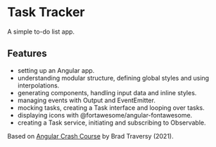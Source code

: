 # Task Tracker

A simple to-do list app.

<!-- <p align="center">
        <img src="screenshot.png">
</p> -->

## Features

- setting up an Angular app.
- understanding modular structure, defining global styles and using interpolations.
- generating components, handling input data and inline styles.
- managing events with Output and EventEmitter.
- mocking tasks, creating a Task interface and looping over tasks.
- displaying icons with @fortawesome/angular-fontawesome.
- creating a Task service, initiating and subscribing to Observable.

Based on [Angular Crash Course](https://www.youtube.com/watch?v=3dHNOWTI7H8) by Brad Traversy (2021).

